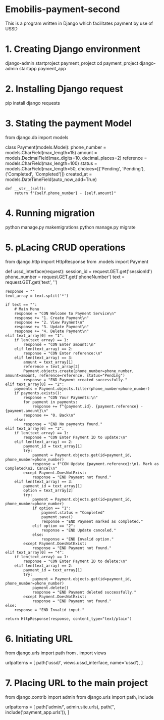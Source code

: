 # Emobilis-payment-second
This is a program written in Django which facilitates payment by use of USSD
# 1. Creating Django environment
django-admin startproject payment_project
cd payment_project
django-admin startapp payment_app
# 2. Installing Django request
pip install django requests
# 3. Stating the payment  Model
from django.db import models

class Payment(models.Model):
    phone_number = models.CharField(max_length=15)
    amount = models.DecimalField(max_digits=10, decimal_places=2)
    reference = models.CharField(max_length=100)
    status = models.CharField(max_length=50, choices=[('Pending', 'Pending'), ('Completed', 'Completed')])
    created_at = models.DateTimeField(auto_now_add=True)

    def __str__(self):
        return f"{self.phone_number} - {self.amount}"
 # 4. Running migration
 python manage.py makemigrations
 python manage.py migrate
 # 5. pLacing CRUD operations
 from django.http import HttpResponse
from .models import Payment

def ussd_interface(request):
    session_id = request.GET.get('sessionId')
    phone_number = request.GET.get('phoneNumber')
    text = request.GET.get('text', '')

    response = ""
    text_array = text.split('*')

    if text == "":
        # Main Menu
        response = "CON Welcome to Payment Service\n"
        response += "1. Create Payment\n"
        response += "2. View Payment\n"
        response += "3. Update Payment\n"
        response += "4. Delete Payment\n"
    elif text_array[0] == "1":
        if len(text_array) == 1:
            response = "CON Enter amount:\n"
        elif len(text_array) == 2:
            response = "CON Enter reference:\n"
        elif len(text_array) == 3:
            amount = text_array[1]
            reference = text_array[2]
            Payment.objects.create(phone_number=phone_number, amount=amount, reference=reference, status="Pending")
            response = "END Payment created successfully."
    elif text_array[0] == "2":
        payments = Payment.objects.filter(phone_number=phone_number)
        if payments.exists():
            response = "CON Your Payments:\n"
            for payment in payments:
                response += f"{payment.id}. {payment.reference} - {payment.amount}\n"
            response += "0. Back\n"
        else:
            response = "END No payments found."
    elif text_array[0] == "3":
        if len(text_array) == 1:
            response = "CON Enter Payment ID to update:\n"
        elif len(text_array) == 2:
            payment_id = text_array[1]
            try:
                payment = Payment.objects.get(id=payment_id, phone_number=phone_number)
                response = f"CON Update {payment.reference}:\n1. Mark as Completed\n2. Cancel\n"
            except Payment.DoesNotExist:
                response = "END Payment not found."
        elif len(text_array) == 3:
            payment_id = text_array[1]
            option = text_array[2]
            try:
                payment = Payment.objects.get(id=payment_id, phone_number=phone_number)
                if option == "1":
                    payment.status = "Completed"
                    payment.save()
                    response = "END Payment marked as completed."
                elif option == "2":
                    response = "END Update canceled."
                else:
                    response = "END Invalid option."
            except Payment.DoesNotExist:
                response = "END Payment not found."
    elif text_array[0] == "4":
        if len(text_array) == 1:
            response = "CON Enter Payment ID to delete:\n"
        elif len(text_array) == 2:
            payment_id = text_array[1]
            try:
                payment = Payment.objects.get(id=payment_id, phone_number=phone_number)
                payment.delete()
                response = "END Payment deleted successfully."
            except Payment.DoesNotExist:
                response = "END Payment not found."
    else:
        response = "END Invalid input."

    return HttpResponse(response, content_type="text/plain")
# 6. Initiating URL

from django.urls import path
from . import views

urlpatterns = [
    path('ussd/', views.ussd_interface, name='ussd'),
]
# 7. Placing URL to the main project
from django.contrib import admin
from django.urls import path, include

urlpatterns = [
    path('admin/', admin.site.urls),
    path('', include('payment_app.urls')),
]

